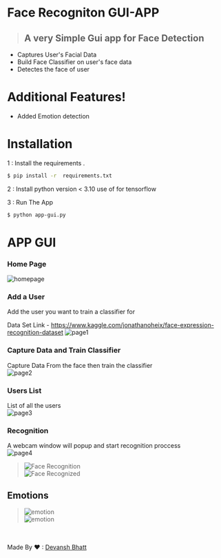 # **Face Recogniton GUI-APP**
>## A very Simple Gui app for Face Detection 

  - Captures User's Facial Data
  - Build Face Classifier on user's face data
  - Detectes the face of user

#  Additional Features!

  - Added Emotion detection
  
  
# Installation

1 : Install the requirements .

```sh
$ pip install -r  requirements.txt
```

2 : Install python version < 3.10 use of for tensorflow


3 : Run The App 

```sh
$ python app-gui.py
```
# APP GUI

### Home Page
![homepage](./homepage.png)

### Add a User <br>
Add the user you want to train a classifier for <br>


Data Set Link - https://www.kaggle.com/jonathanoheix/face-expression-recognition-dataset
![page1](./adduser.png)<br>


### Capture Data and Train Classifier<br>
Capture Data From the face then train the classifier<br>
![page2](./page2.png)<br>

### Users List<br>
List of all the users<br>
![page3](/userlist.png)<br>

### Recognition <br>
A webcam window will popup and start recognition proccess<br>
![page4](./facerecognization.png)<br>
>![Face Recognition](./devanshface.png)<br>
>![Face Recognized](./validuser.png)<br>
## **Emotions**
>![emotion](./angry.png)<br>
>![emotion](./sad.png)<br>



<br><br>
Made By ❤ : [Devansh Bhatt](mailto:devanshbhatt1805@gmail.com)<br>



